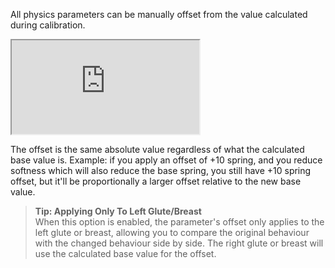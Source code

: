 All physics parameters can be manually offset from the value calculated during calibration.

<div class='video-container'>
  <iframe
    src='https://videos.sproutvideo.com/embed/d39fdbb31b1de6c25a/246ca845488a06da?playerTheme=dark&amp;playerColor=2f3437'
    allowfullscreen
    referrerpolicy='no-referrer-when-downgrade'
    title='Physics offsets'>
  </iframe>
</div>

The offset is the same absolute value regardless of what the calculated base value is. Example: if you apply an offset of +10 spring, and you reduce softness which will also reduce the base spring, you still have +10 spring offset, but it'll be proportionally a larger offset relative to the new base value.

> **Tip: Applying Only To Left Glute/Breast**<br/>
> When this option is enabled, the parameter's offset only applies to the left glute or breast, allowing you to compare the original behaviour with the changed behaviour side by side. The right glute or breast will use the calculated base value for the offset.
